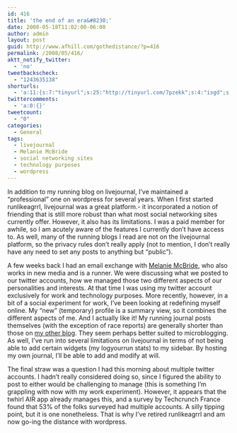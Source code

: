 ```yaml
---
id: 416
title: 'the end of an era&#8230;'
date: 2008-05-18T11:02:00-06:00
author: admin
layout: post
guid: http://www.afhill.com/gothedistance/?p=416
permalink: /2008/05/416/
aktt_notify_twitter:
  - 'no'
tweetbackscheck:
  - "1243635138"
shorturls:
  - 'a:11:{s:7:"tinyurl";s:25:"http://tinyurl.com/7pzekk";s:4:"isgd";s:17:"http://is.gd/fpcS";s:5:"bitly";s:20:"http://bit.ly/20omRJ";s:5:"snipr";s:22:"http://snipr.com/9tlkk";s:5:"snurl";s:22:"http://snurl.com/9tlkk";s:7:"snipurl";s:24:"http://snipurl.com/9tlkk";s:4:"trim";s:17:"http://tr.im/4j5v";s:5:"adjix";s:207:"(10 Jan 2008 temporary restriction: API requires valid partnerID or partnerEmail key in request. Contact us if this affects you.) Invalid Adjix request. API documentation @ http://web.adjix.com/AdjixAPI.html";s:4:"advu";s:203:"(10 Jan 2008 temporary restriction: API requires valid partnerID or partnerEmail key in request. Contact us if this affects you.) Invalid Adjix request. API documentation @ http://web.ad.vu/AdjixAPI.html";s:4:"zima";s:19:"http://zi.ma/1fd883";s:9:"permalink";s:48:"http://www.afhill.com/gothedistance/2008/05/416/";}'
twittercomments:
  - 'a:0:{}'
tweetcount:
  - "0"
categories:
  - General
tags:
  - livejournal
  - Melanie McBride
  - social networking sites
  - technology purposes
  - wordpress
---
```

In addition to my running blog on livejournal, I&#8217;ve maintained a &#8220;professional&#8221; one on wordpress for several years. When I first started runlikeagrrl, livejournal was a great platform.- it incorporated a notion of friending that is still more robust than what most social networking sites currently offer. However, it also has its limitations. I was a paid member for awhile, so I am acutely aware of the features I currently don&#8217;t have access to. As well, many of the running blogs I read are not on the livejournal platform, so the privacy rules don&#8217;t really apply (not to mention, I don&#8217;t really have any need to set any posts to anything but &#8220;public&#8221;).

A few weeks back I had an email exchange with [Melanie McBride](http://melaniemcbride.net/), who also works in new media and is a runner. We were discussing what we posted to our twitter accounts, how we managed those two different aspects of our personalities and interests. At that time I was using my twitter account exclusively for work and technology purposes. More recently, however, in a bit of a social experiment for work, I&#8217;ve been looking at redefining myself online. My &#8220;new&#8221; (temporary) profile is a summary view, so it combines the different aspects of me. And I actually like it! My running journal posts themselves (with the exception of race reports) are generally shorter than those on [my other blog](http://www.afhill.com/blog/). They seem perhaps better suited to microblogging. As well, I&#8217;ve run into several limitations on livejournal in terms of not being able to add certain widgets (my logyourrun stats) to my sidebar. By hosting my own journal, I&#8217;ll be able to add and modify at will. 

The final straw was a question I had this morning about multiple twitter accounts. I hadn&#8217;t really considered doing so, since I figured the ability to post to either would be challenging to manage (this is something I&#8217;m grappling with now with my work experiment). However, it appears that the twhirl AIR app already manages this, and a survey by Techcrunch France found that 53% of the folks surveyed had multiple accounts. A silly tipping point, but it is one nonetheless. That is why I&#8217;ve retired runlikeagrrl and am now go-ing the distance with wordpress.